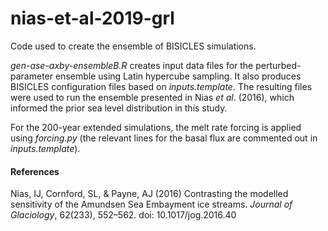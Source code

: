 # nias-et-al-2019-grl

Code used to create the ensemble of BISICLES simulations.

*gen-ase-axby-ensembleB.R* creates input data files for the perturbed-parameter ensemble using Latin hypercube sampling. It also produces BISICLES configuration files based on *inputs.template*.
The resulting files were used to run the ensemble presented in Nias *et al*. (2016), which informed the prior sea level distribution in this study.

For the 200-year extended simulations, the melt rate forcing is applied using *forcing.py* (the relevant lines for the basal flux are commented out in *inputs.template*).

#### References

Nias, IJ, Cornford, SL, & Payne, AJ (2016) Contrasting the modelled sensitivity of the Amundsen Sea Embayment ice streams. *Journal of Glaciology*, 62(233), 552–562. doi: 10.1017/jog.2016.40
